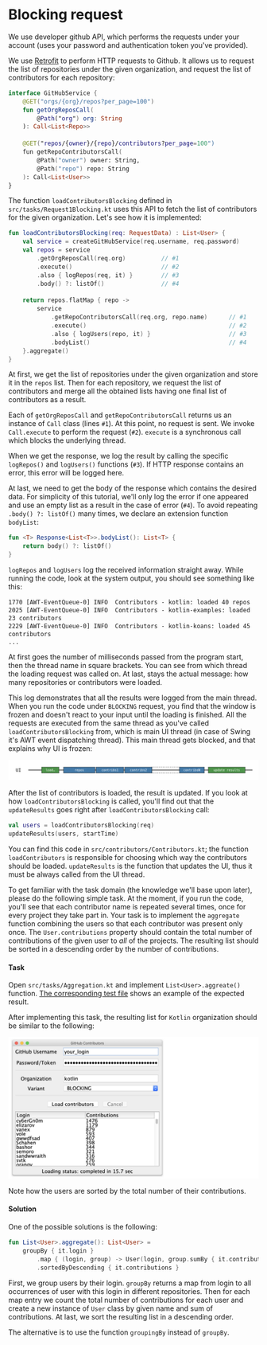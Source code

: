 # Blocking request

We use developer github API, which performs the requests under your account (uses your password and authentication token
you've provided).

We use [Retrofit](https://square.github.io/retrofit/) to perform HTTP requests to Github.
It allows us to request the list of repositories under the given organization,
and request the list of contributors for each repository:

```kotlin
interface GitHubService {
    @GET("orgs/{org}/repos?per_page=100")
    fun getOrgReposCall(
        @Path("org") org: String
    ): Call<List<Repo>>

    @GET("repos/{owner}/{repo}/contributors?per_page=100")
    fun getRepoContributorsCall(
        @Path("owner") owner: String,
        @Path("repo") repo: String
    ): Call<List<User>>
}
```

The function `loadContributorsBlocking` defined in `src/tasks/Request1Blocking.kt`
uses this API to fetch the list of contributors for the given organization.
Let's see how it is implemented:

```kotlin
fun loadContributorsBlocking(req: RequestData) : List<User> {
    val service = createGitHubService(req.username, req.password)
    val repos = service
        .getOrgReposCall(req.org)          // #1
        .execute()                         // #2
        .also { logRepos(req, it) }        // #3
        .body() ?: listOf()                // #4

    return repos.flatMap { repo ->
        service
            .getRepoContributorsCall(req.org, repo.name)      // #1
            .execute()                                        // #2
            .also { logUsers(repo, it) }                      // #3
            .bodyList()                                       // #4
    }.aggregate()
}
```

At first, we get the list of repositories under the given organization and store it in the `repos` list.
Then for each repository, we request the list of contributors and merge all the obtained lists having one final list
of contributors as a result.

Each of `getOrgReposCall` and `getRepoContributorsCall` returns us an instance of `Call` class (lines `#1`).
At this point, no request is sent. 
We invoke `Call.execute` to perform the request (`#2`).
`execute` is a synchronous call which blocks the underlying thread.

When we get the response, we log the result by calling the specific `logRepos()` and `logUsers()` functions (`#3`).
If HTTP response contains an error, this error will be logged here.

At last, we need to get the body of the response which contains the desired data.
For simplicity of this tutorial, we'll only log the error if one appeared and use an empty list as a result in the case
of error (`#4`).
To avoid repeating `.body() ?: listOf()` many times, 
we declare an extension function `bodyList`:

```kotlin
fun <T> Response<List<T>>.bodyList(): List<T> {
    return body() ?: listOf()
}
```   

`logRepos` and `logUsers` log the received information straight away.
While running the code, look at the system output, you should see something like this:

```
1770 [AWT-EventQueue-0] INFO  Contributors - kotlin: loaded 40 repos
2025 [AWT-EventQueue-0] INFO  Contributors - kotlin-examples: loaded 23 contributors
2229 [AWT-EventQueue-0] INFO  Contributors - kotlin-koans: loaded 45 contributors
...
```

At first goes the number of milliseconds passed from the program start, then the thread name in square brackets.
You can see from which thread the loading request was called on.
At last, stays the actual message: how many repositories or contributors were loaded.

This log demonstrates that all the results were logged from the main thread.
When you run the code under `BLOCKING` request, you find that the window is frozen and doesn't react to your input
until the loading is finished.
All the requests are executed from the same thread as you've called `loadContributorsBlocking` from,
which is main UI thread (in case of Swing it's AWT event dispatching thread).
This main thread gets blocked, and that explains why UI is frozen:

![](./assets/2-blocking/Blocking.png)

After the list of contributors is loaded, the result is updated.
If you look at how `loadContributorsBlocking` is called, you'll find out that the `updateResults` goes right
after `loadContributorsBlocking` call:

```kotlin
val users = loadContributorsBlocking(req)
updateResults(users, startTime)
```

You can find this code in `src/contributors/Contributors.kt`;
the function `loadContributors` is responsible for choosing which way
the contributors should be loaded.
`updateResults` is the function that updates the UI, thus it must be always called from the UI thread.

To get familiar with the task domain (the knowledge we'll base upon later), please do the following simple task.
At the moment, if you run the code, you'll see that each contributor name is repeated several times, once for every
project they take part in. Your task is to implement the `aggregate` function combining the users so that each 
contributor was present only once. The `User.contributions` property should contain the total number of contributions
of the given user to *all* of the projects.
The resulting list should be sorted in a descending order by the number of contributions.

#### Task

Open `src/tasks/Aggregation.kt` and implement `List<User>.aggreate()` function.
[The corresponding test file](https://www.jetbrains.com/help/idea/navigating-between-test-and-test-subject.html)
shows an example of the expected result.

After implementing this task, the resulting list for `Kotlin` organization should be similar to the following:

![](./assets/2-blocking/Aggregate.png)

Note how the users are sorted by the total number of their contributions.  


#### Solution

One of the possible solutions is the following:

```kotlin
fun List<User>.aggregate(): List<User> =
    groupBy { it.login }
        .map { (login, group) -> User(login, group.sumBy { it.contributions }) }
        .sortedByDescending { it.contributions }
```

First, we group users by their login.
`groupBy` returns a map from login to all occurrences of user with this login in different repositories.
Then for each map entry we count the total number of contributions for each user and 
create a new instance of `User` class by given name and sum of contributions.
At last, we sort the resulting list in a descending order.

The alternative is to use the function `groupingBy` instead of `groupBy`.
